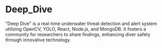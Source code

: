 # Deep_Dive
"Deep Dive" is a real-time underwater threat detection and alert system utilizing OpenCV, YOLO, React, Node.js, and MongoDB. It fosters a community for researchers to share findings, enhancing diver safety through innovative technology.

